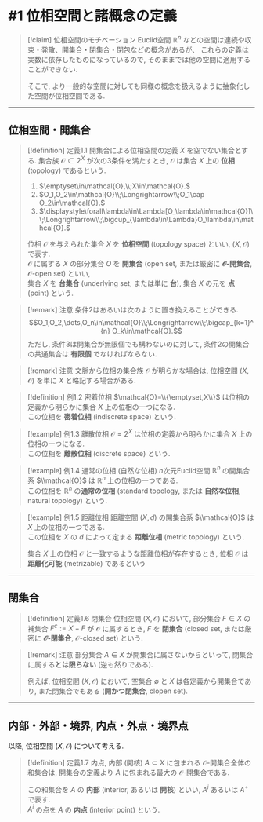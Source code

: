 # #1 位相空間と諸概念の定義

> [!claim] 位相空間のモチベーション
> Euclid空間 $\mathbb{R}^n$ などの空間は連続や収束・発散、開集合・閉集合・閉包などの概念があるが、
> これらの定義は実数に依存したものになっているので, そのままでは他の空間に適用することができない.  
> 
> そこで, より一般的な空間に対しても同様の概念を扱えるように抽象化した空間が位相空間である.

---

## 位相空間・開集合

> [!definition] 定義1.1 開集合による位相空間の定義
> $X$ を空でない集合とする.
> 集合族 $\mathcal{O}\subset 2^X$ が次の3条件を満たすとき, $\mathcal{O}$ は集合 $X$ 上の **位相** (topology) であるという.
>
> 1. $\emptyset\in\mathcal{O},\\;X\in\mathcal{O}.$
> 1. $O_1,O_2\in\mathcal{O}\\;\Longrightarrow\\;O_1\cap O_2\in\mathcal{O}.$
> 1. $\displaystyle\forall\lambda\in\Lambda[O_\lambda\in\mathcal{O}]\\;\Longrightarrow\\;\bigcup_{\lambda\in\Lambda}O_\lambda\in\mathcal{O}.$
>
> 位相 $\mathcal{O}$ を与えられた集合 $X$  を **位相空間** (topology space) といい, $(X, \mathcal{O})$ で表す.  
> $\mathcal{O}$ に属する $X$ の部分集合 $O$ を **開集合** (open set, または厳密に **$\mathcal{O}$-開集合**, $\mathcal{O}$-open set) といい,  
> 集合 $X$ を **台集合** (underlying set, または単に **台**), 集合 $X$ の元を **点** (point) という.

> [!remark] 注意
> 条件2はあるいは次のように置き換えることができる.
> $$O_1,O_2,\dots,O_n\in\mathcal{O}\\;\Longrightarrow\\;\bigcap_{k=1}^{n} O_k\in\mathcal{O}.$$
> ただし, 条件3は開集合が無限個でも構わないのに対して, 条件2の開集合の共通集合は **有限個** でなければならない.

> [!remark] 注意
> 文脈から位相の集合族 $\mathcal{O}$ が明らかな場合は, 位相空間 $(X,\mathcal{O})$ を単に $X$ と略記する場合がある.


> [!definition] 例1.2 密着位相
> $\mathcal{O}=\\{\emptyset,X\\}$ は位相の定義から明らかに集合 $X$ 上の位相の一つになる.  
> この位相を **密着位相** (indiscrete space) という.

> [!example] 例1.3 離散位相
> $\mathcal{O}=2^X$ は位相の定義から明らかに集合 $X$ 上の位相の一つになる.  
> この位相を **離散位相** (discrete space) という.

> [!example] 例1.4 通常の位相 (自然な位相)
> $n$次元Euclid空間 $\mathbb{R}^n$ の開集合系 $\\mathcal{O}$ は $\mathbb{R}^n$ 上の位相の一つである.  
> この位相を $\mathbb{R}^n$ の**通常の位相** (standard topology, または **自然な位相**, natural topology) という.

> [!example] 例1.5 距離位相
> 距離空間 $(X, d)$ の開集合系 $\\mathcal{O}$ は $X$ 上の位相の一つである.  
> この位相を $X$ の $d$ によって定まる **距離位相** (metric topology) という.
>
> 集合 $X$ 上の位相 $\mathcal{O}$ と一致するような距離位相が存在するとき, 位相 $\mathcal{O}$ は **距離化可能** (metrizable) であるという

---

## 閉集合

> [!definition] 定義1.6 閉集合
> 位相空間 $(X, \mathcal{O})$ において, 部分集合 $F\in X$ の補集合 $F^c:=X-F$ が $\mathcal{O}$ に属するとき, 
> $F$ を **閉集合** (closed set, または厳密に **$\mathcal{O}$-閉集合**, $\mathcal{O}$-closed set) という.

> [!remark] 注意
> 部分集合 $A\in X$ が開集合に属さないからといって, 閉集合に属する**とは限らない** (逆も然りである).
> 
> 例えば, 位相空間 $(X, \mathcal{O})$ において, 空集合 $\emptyset$ と $X$ は各定義から開集合であり, また閉集合でもある (**開かつ閉集合**, clopen set).


---

##  内部・外部・境界, 内点・外点・境界点

以降, 位相空間 $(X,\mathcal{O})$ について考える.

> [!definition] 定義1.7 内点, 内部 (開核)
> $A\subset X$ に包まれる $\mathcal{O}$-開集合全体の和集合は,
> 開集合の定義より $A$ に包まれる最大の $\mathcal{O}$-開集合である.
>
> この和集合を $A$ の **内部** (interior, あるいは **開核**) といい, $A^i$ あるいは $A^\circ$で表す.  
> $A^i$ の点を $A$ の **内点** (interior point) という.
